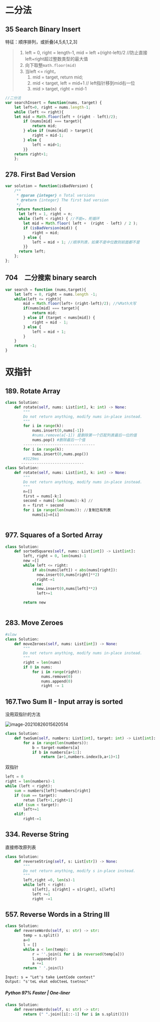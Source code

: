 # 二分法

## 35 Search Binary Insert

特征：顺序排列，或折叠[4,5,6,1,2,3]

> 1. left = 0, right = length-1, 
>    mid = left +(right-left)/2 //防止直接left+right超过整数类型的最大值
> 2. 向下取整`math.floor(mid)`
> 3. 当left <= right，
>    1. mid = target, return mid;
>    2. mid < target, left = mid+1 // left指针移到mid右一位
>    3. mid > target, right = mid-1

``` js
//二分法
var searchInsert = function(nums, target) {
    let left=0, right = nums.length-1;
    while (left <= right){
    let mid = Math.floor(left + (right - left)/2);
        if (nums[mid] === target){
            return mid;
        } else if (nums[mid] > target){
            right = mid-1;
        } else {
            left = mid+1;
        }}
    return right+1;
    };
```



## 278. First Bad Version

```js
var solution = function(isBadVersion) {
    /**
     * @param {integer} n Total versions
     * @return {integer} The first bad version
     */
     return function(n) {
      let left = 1, right = n;
      while (left < right) { //不能=，死循环
        let mid = Math.floor( left +  (right - left) / 2 );
        if (isBadVersion(mid)) {
            right = mid;
        } else {
            left = mid + 1; //顺序列表，如果不是中位数则前面都不是
        }}
      return left;
    };
};

```





## 704　二分搜索 binary search

```js
var search = function (nums,target){
    let left = 0, right = nums.length -1;
    while(left <= right){
        mid = Math.floor(left+ (right-left)/2); //%Math大写
        if(nums[mid] === target){
            return mid;
        } else if (target < nums[mid]) {
            right = mid - 1;
        } else {
            left = mid + 1;
        }
    }
    return -1;
}
```



# 双指针

## 189. Rotate Array

```python
class Solution:
    def rotate(self, nums: List[int], k: int) -> None:
        """
        Do not return anything, modify nums in-place instead.
        """
        for i in range(k):
            nums.insert(0,nums[-1])
            #nums.remove(a[-1]) 是删除第一个匹配列表最后一位的值
            nums.pop() #删除最后一个值
        --------------------------------
        for i in range(k):
            nums.insert(0,nums.pop()) 
        #3129ms
       ----------------------------
class Solution:
    def rotate(self, nums: List[int], k: int) -> None:
        """
        Do not return anything, modify nums in-place instead.
        """
        n=[]
        first = nums[-k:]
        second = nums[-len(nums):-k] //
        n = first + second
        for i in range(len(nums)): //复制已有列表
            nums[i]=n[i]
    
```



## 977. Squares of a Sorted Array

```python
class Solution:
    def sortedSquares(self, nums: List[int]) -> List[int]:
        left, right = 0, len(nums)-1
        new =[]
        while left <= right:
            if abs(nums[left]) < abs(nums[right]):
              new.insert(0,nums[right]**2)
              right-=1           
            else:
              new.insert(0,nums[left]**2)
              left+=1

        return new
        
```



## 283. Move Zeroes

```python
#slow
class Solution:
    def moveZeroes(self, nums: List[int]) -> None:
        """
        Do not return anything, modify nums in-place instead.
        """
        right = len(nums)
        if 0 in nums:
            for i in range(right):
                nums.remove(0)
                nums.append(0)
                right -= 1
```

## 167.Two Sum II - Input array is sorted

没用双指针的方法

![image-20210826015620514](C:\Users\User\AppData\Roaming\Typora\typora-user-images\image-20210826015620514.png)

```python
class Solution:
    def twoSum(self, numbers: List[int], target: int) -> List[int]:
        for a in range(len(numbers)):
            b = target-numbers[a]
            if b in numbers[a+1:]:
                return [a+1,numbers.index(b,a+1)+1]

```

双指针

```python
left = 0
right = len(numbers)-1
while (left < right):
    sum = numbers[left]+numbers[right]
    if (sum == target):
        retun [left+1,right+1]
    elif (sum < target):
        left+=1
    elif:
        right-=1
```

## 334. Reverse String

直接修改原列表

```python
class Solution:
    def reverseString(self, s: List[str]) -> None:
        """
        Do not return anything, modify s in-place instead.
        """
        left,right =0, len(s)-1
        while left < right:
            s[left], s[right] = s[right], s[left]
            left +=1
            right -=1
```

## 557. Reverse Words in a String III

```python 
class Solution:
    def reverseWords(self, s: str) -> str:
        temp = s.split()
        a=0
        l = []
        while a < len(temp):
            r = ''.join(i for i in reversed(temp[a]))
            l.append(r)
            a +=1
        return ' '.join(l)

```

```
Input: s = "Let's take LeetCode contest"
Output: "s'teL ekat edoCteeL tsetnoc"
```

##### Python 97% Faster | One-liner

```python
class Solution:
    def reverseWords(self, s: str) -> str:
        return (" ".join([i[::-1] for i in s.split()]))
```
